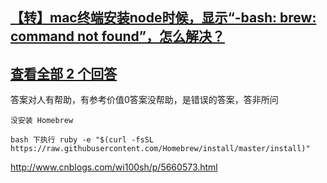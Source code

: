 ## [【转】mac终端安装node时候，显示“-bash: brew: command not found”，怎么解决？](http://www.cnblogs.com/wi100sh/p/5660573.html)



## [查看全部 2 个回答](https://segmentfault.com/q/1010000004221389)

答案对人有帮助，有参考价值0答案没帮助，是错误的答案，答非所问

```
没安装 Homebrew

bash 下执行 ruby -e "$(curl -fsSL https://raw.githubusercontent.com/Homebrew/install/master/install)"
```

http://www.cnblogs.com/wi100sh/p/5660573.html